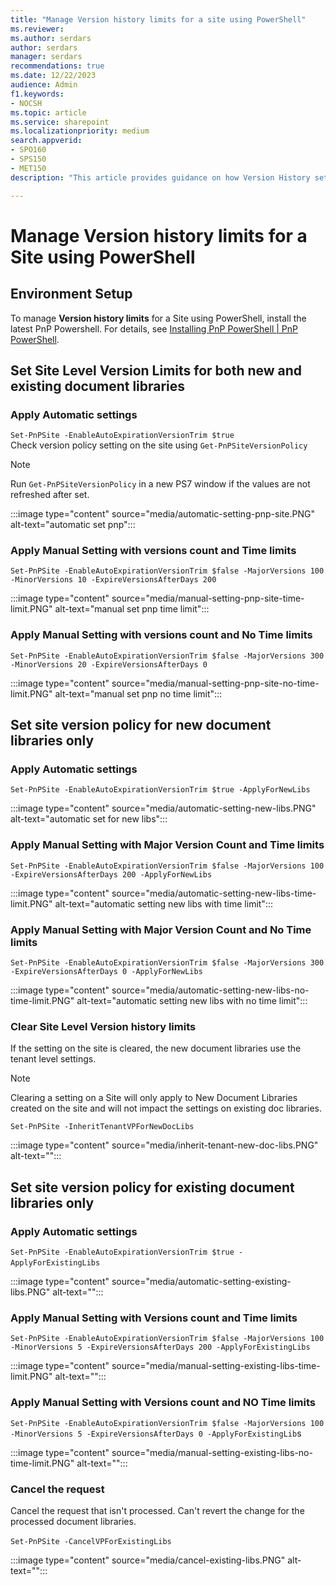 ```yaml
---
title: "Manage Version history limits for a site using PowerShell"
ms.reviewer: 
ms.author: serdars
author: serdars
manager: serdars
recommendations: true
ms.date: 12/22/2023
audience: Admin
f1.keywords:
- NOCSH
ms.topic: article
ms.service: sharepoint
ms.localizationpriority: medium
search.appverid:
- SPO160
- SPS150
- MET150
description: "This article provides guidance on how Version History settings work."

---
```


# Manage Version history limits for a Site using PowerShell 

## Environment Setup

To manage **Version history limits** for a Site using PowerShell, install the latest PnP Powershell. For details, see [Installing PnP PowerShell | PnP PowerShell](https://pnp.github.io/powershell/articles/installation.html).

## Set Site Level Version Limits for both new and existing document libraries

### Apply Automatic settings

`Set-PnPSite -EnableAutoExpirationVersionTrim $true`
<br> Check version policy setting on the site using `Get-PnPSiteVersionPolicy`

> [!NOTE]
> Run `Get-PnPSiteVersionPolicy` in a new PS7 window if the values are not refreshed after set.  

:::image type="content" source="media/automatic-setting-pnp-site.PNG" alt-text="automatic set pnp":::

### Apply Manual Setting with versions count and Time limits

`Set-PnPSite -EnableAutoExpirationVersionTrim $false -MajorVersions 100 -MinorVersions 10 -ExpireVersionsAfterDays 200`

:::image type="content" source="media/manual-setting-pnp-site-time-limit.PNG" alt-text="manual set pnp time limit":::

### Apply Manual Setting with versions count and No Time limits

`Set-PnPSite -EnableAutoExpirationVersionTrim $false -MajorVersions 300 -MinorVersions 20 -ExpireVersionsAfterDays 0`

:::image type="content" source="media/manual-setting-pnp-site-no-time-limit.PNG" alt-text="manual set pnp no time limit":::

## Set site version policy for new document libraries only

### Apply Automatic settings 

`Set-PnPSite -EnableAutoExpirationVersionTrim $true -ApplyForNewLibs`

:::image type="content" source="media/automatic-setting-new-libs.PNG" alt-text="automatic set for new libs":::

### Apply Manual Setting with Major Version Count and Time limits

`Set-PnPSite -EnableAutoExpirationVersionTrim $false -MajorVersions 100 -ExpireVersionsAfterDays 200 -ApplyForNewLibs`

:::image type="content" source="media/automatic-setting-new-libs-time-limit.PNG" alt-text="automatic setting new libs with time limit":::

### Apply Manual Setting with Major Version Count and No Time limits  

`Set-PnPSite -EnableAutoExpirationVersionTrim $false -MajorVersions 300 -ExpireVersionsAfterDays 0 -ApplyForNewLibs`

:::image type="content" source="media/automatic-setting-new-libs-no-time-limit.PNG" alt-text="automatic setting new libs with no time limit":::

### Clear Site Level Version history limits  

If the setting on the site is cleared, the new document libraries use the tenant level settings.  
> [!NOTE]
> Clearing a setting on a Site will only apply to New Document Libraries created on the site and will not impact the settings on existing doc libraries.  

`Set-PnPSite -InheritTenantVPForNewDocLibs`

:::image type="content" source="media/inherit-tenant-new-doc-libs.PNG" alt-text="":::

## Set site version policy for existing document libraries only

### Apply Automatic settings

`Set-PnPSite -EnableAutoExpirationVersionTrim $true -ApplyForExistingLibs`  

:::image type="content" source="media/automatic-setting-existing-libs.PNG" alt-text="":::

### Apply Manual Setting with Versions count and Time limits

`Set-PnPSite -EnableAutoExpirationVersionTrim $false -MajorVersions 100 -MinorVersions 5 -ExpireVersionsAfterDays 200 -ApplyForExistingLibs`

:::image type="content" source="media/manual-setting-existing-libs-time-limit.PNG" alt-text="":::

### Apply Manual Setting with Versions count and NO Time limits

`Set-PnPSite -EnableAutoExpirationVersionTrim $false -MajorVersions 100 -MinorVersions 5 -ExpireVersionsAfterDays 0 -ApplyForExistingLib`s 

:::image type="content" source="media/manual-setting-existing-libs-no-time-limit.PNG" alt-text="":::

### Cancel the request  

Cancel the request that isn't processed. Can't revert the change for the processed document libraries.  

`Set-PnPSite -CancelVPForExistingLibs`  

:::image type="content" source="media/cancel-existing-libs.PNG" alt-text="":::
